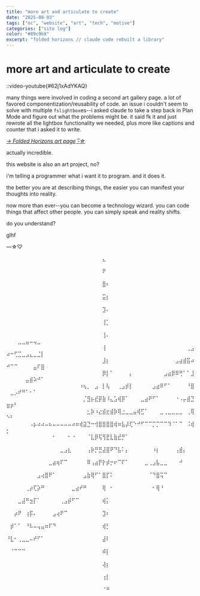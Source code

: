 ```yaml
---
title: "more art and articulate to create"
date: "2025-08-03"
tags: ["oc", "website", "art", "tech", "motive"]
categories: ["site log"]
color: "#89c9b8"
excerpt: "folded horizons // claude code rebuilt a library"
---
```


# more art and articulate to create

::video-youtube{#62j1xAdYKAQ}

many things were involved in coding a second art gallery page. a lot of favored componentization/reusability of code. an issue i couldn't seem to solve with multiple `fslightbox`es--i asked claude to take a step back in Plan Mode and figure out what the problems might be. it said fk it and just rewrote all the lightbox functionality we needed, plus more like captions and counter that i asked it to write.

_[→ Folded Horizons art page -͟͟͞☆](/art/folded-horizons)_

actually incredible.

this website is also an art project, no?

i'm telling a programmer what i want it to program. and it does it.

the better you are at describing things, the easier you can manifest your thoughts into reality.

now more than ever--you can become a technology wizard. you can code things that affect other people. you can simply speak and reality shifts.

do you understand?

glhf

—☆♡

⠀⠀⠀⠀⠀⠀⠀⠀⠀⠀⠀⠀⠀⠀⠀⠀⠀⠀⠀⠀⠀⠀⠀⠀⠀⣄⠀⠀⠀⠀⠀⠀⠀⠀⠀⠀⠀⠀⠀⠀⠀⠀⠀⠀⠀⠀⠀⠀⠀⠀⠀⠀⠀⠀⠀⠀⠀⠀⠀
⠀⠀⠀⠀⠀⠀⠀⠀⠀⠀⠀⠀⠀⠀⠀⠀⠀⠀⠀⠀⠀⠀⠀⠀⠀⠟⠀⠀⠀⠀⠀⠀⠀⠀⠀⠀⠀⠀⠀⠀⠀⠀⠀⠀⠀⠀⠀⠀⠀⠀⠀⠀⠀⠀⠀⠀⠀⠀⠀
⠀⠀⠀⠀⠀⠀⠀⠀⠀⠀⠀⠀⠀⠀⠀⠀⠀⠀⠀⠀⠀⠀⠀⠀⠀⣿⠆⠀⠀⠀⠀⠀⠀⠀⠀⠀⠀⠀⠀⠀⠀⠀⠀⠀⠀⠀⠀⠀⠀⠀⠀⠀⠀⠀⠀⠀⠀⠀⠀
⠀⠀⠀⠀⠀⠀⠀⠀⠀⠀⠀⠀⠀⠀⠀⠀⠀⠀⠀⠀⠀⠀⠀⠀⠀⣭⡆⠀⠀⠀⠀⠀⠀⠀⠀⠀⠀⠀⠀⠀⠀⠀⠀⠀⠀⠀⠀⠀⠀⠀⠀⠀⠀⠀⠀⠀⠀⠀⠀
⠀⠀⠀⠀⠀⠀⠀⠀⠀⠀⠀⠀⠀⠀⠀⠀⠀⠀⠀⠀⠀⠀⠀⠀⠀⣹⠄⠀⠀⠀⠀⠀⠀⠀⠀⠀⠀⠀⠀⠀⠀⠀⠀⠀⠀⠀⠀⠀⠀⠀⠀⠀⠀⠀⠀⠀⠀⠀⠀
⠀⠀⠀⠀⠀⠀⠀⠀⠀⠀⠀⠀⠀⠀⠀⠀⠀⠀⠀⠀⠀⠀⠀⠀⠀⢸⡁⠀⠀⠀⠀⠀⠀⠀⠀⠀⠀⠀⠀⠀⠀⠀⠀⠀⠀⠀⠀⠀⠀⠀⠀⠀⠀⠀⠀⠀⠀⠀⠀
⠀⠀⠀⠀⠀⠀⠀⠀⠀⠀⠀⠀⠀⠀⠀⠀⠀⠀⠀⠀⠀⠀⠀⠀⠀⢸⠄⠀⠀⠀⠀⠀⠀⠀⠀⠀⠀⠀⠀⠀⠀⠀⠀⠀⠀⠀⠀⠀⠀⠀⠀⠀⣀⣀⣤⠤⢤⣀⠀
⠀⠀⠀⠀⠀⠀⠀⠀⠀⠀⠀⠀⠀⠀⠀⠀⠀⠀⠀⠀⠀⠀⠀⠀⠀⢸⠀⠀⠀⠀⠀⠀⠀⠀⠀⠀⠀⠀⠀⠀⠀⠀⠀⠀⠀⠀⠀⢀⣠⠴⠒⢋⣉⣀⣠⣄⣀⣈⡇
⠀⠀⠀⠀⠀⠀⠀⠀⠀⠀⠀⠀⠀⠀⠀⠀⠀⠀⠀⠀⠀⠀⠀⠀⠀⣸⡆⠀⠀⠀⠀⠀⠀⠀⠀⠀⠀⠀⠀⠀⠀⠀⠀⠀⣠⣴⣾⣯⠴⠚⠉⠉⠀⠀⠀⠀⣤⠏⣿
⠀⠀⠀⠀⠀⠀⠀⠀⠀⠀⠀⠀⠀⠀⠀⠀⠀⠀⠀⠀⠀⠀⠀⠀⠀⡿⡇⠁⠀⠀⠀⠀⡄⠀⠀⠀⠀⠀⠀⠀⠀⣠⣴⡿⠿⢛⠁⠁⣸⠀⠀⠀⠀⠀⣤⣾⠵⠚⠁
⠀⠀⠀⠀⠀⠀⠀⠀⠀⠀⠀⠀⠀⠀⠀⠀⠀⠀⠀⠰⢦⡀⠀⣠⠀⡇⢧⠀⠀⢀⣠⡾⡇⠀⠀⠀⠀⠀⣠⣴⠿⠋⠁⠀⠀⠀⠀⠘⣿⠀⣀⡠⠞⠛⠁⠂⠁⠀⠀
⠀⠀⠀⠀⠀⠀⠀⠀⠀⠀⠀⠀⠀⠀⠀⠀⠀⠀⠀⠀⡈⣻⡦⣞⡿⣷⠸⣄⣡⢾⡿⠁⠀⠀⠀⣀⣴⠟⠋⠁⠀⠀⠀⠀⠐⠠⡤⣾⣙⣶⡶⠃⠀⠀⠀⠀⠀⠀⠀
⠀⠀⠀⠀⠀⠀⠀⠀⠀⠀⠀⠀⠀⠀⠀⠀⠀⠀⠀⠀⠀⣂⡷⠰⣔⣾⣖⣾⡷⢿⣐⣀⣀⣤⢾⣋⠁⠀⠀⠀⣀⢀⣀⣀⣀⣀⠀⢀⢿⠑⠃⠀⠀⠀⠀⠀⠀⠀⠀
⠀⠀⠀⠀⠀⠀⠠⡦⠴⠴⠤⠦⠤⠤⠤⠤⠤⠴⠶⢾⣽⣙⠒⢺⣿⣿⣿⣿⢾⠶⣧⡼⢏⠑⠚⠋⠉⠉⡉⡉⠉⠉⠹⠈⠁⠉⠀⠨⢾⡂⠀⠀⠀⠀⠀⠀⠀⠀⠀
⠀⠀⠀⠀⠀⠀⠀⠀⠀⠀⠀⠀⠂⠀⠀⠀⠂⠐⠀⠀⠀⠈⣇⡿⢯⢻⣟⣇⣷⣞⡛⠁⠀⠀⠀⠀⠀⠀⠀⠀⠀⠀⠀⠀⠀⠀⠀⠀⠀⠀⠀⠀⠀⠀⠀⠀⠀⠀⠀
⠀⠀⠀⠀⠀⠀⠀⠀⠀⠀⠀⠀⠀⠀⣀⣠⣆⠀⠀⠀⠀⢠⡷⡛⣛⣼⣿⠟⠙⣧⠅⡄⠀⠀⠀⠀⠀⠀⠰⡆⠀⠀⠀⠀⢠⣾⡄⠀⠀⠀⠀⠀⠀⠀⠀⠀⠀⠀⠀
⠀⠀⠀⠀⠀⠀⠀⠀⠀⠀⠀⣀⣴⢶⠏⠉⠀⠀⠀⠀⠀⠿⢠⣴⡟⡗⡾⡒⠖⠉⠏⠁⠀⠀⠀⠀⣀⢀⣠⣧⣀⣀⠀⠀⠀⠚⠀⠀⠀⠀⠀⠀⠀⠀⠀⠀⠀⠀⠀
⠀⠀⠀⠀⠀⠀⠀⠀⣠⢴⣿⠟⠁⠀⠀⠀⠀⠀⠀⠀⣠⣷⢿⠋⠁⣿⡏⠅⠀⠀⠀⠀⠀⠀⠀⠀⠀⠈⠙⣿⢭⠉⠀⠀⠀⠀⠀⠀⠀⠀⠀⠀⠀⠀⠀⠀⠀⠀⠀
⠀⠀⠀⠀⠀⢀⡴⢏⡵⠛⠀⠀⠀⠀⠀⠀⠀⣀⣴⠞⠛⠀⠀⠀⠀⢿⠀⠂⠀⠀⠀⠀⠀⠀⠀⠀⠀⠀⠂⢿⠘⠀⠀⠀⠀⠀⠀⠀⠀⠀⠀⠀⠀⠀⠀⠀⠀⠀⠀
⠀⠀⠀⣀⣼⠛⣲⡏⠁⠀⠀⠀⠀⠀⢀⣠⡾⠋⠉⠀⠀⠀⠀⠀⠀⢾⡅⠀⠀⠀⠀⠀⠀⠀⠀⠀⠀⠀⠀⠀⠀⠀⠀⠀⠀⠀⠀⠀⠀⠀⠀⠀⠀⠀⠀⠀⠀⠀⠀
⠀⠀⡴⠟⠀⢰⡯⠄⠀⠀⠀⠀⣠⢴⠟⠉⠀⠀⠀⠀⠀⠀⠀⠀⠀⣹⠆⠀⠀⠀⠀⠀⠀⠀⠀⠀⠀⠀⠀⠀⠀⠀⠀⠀⠀⠀⠀⠀⠀⠀⠀⠀⠀⠀⠀⠀⠀⠀⠀
⠀⡾⠁⠁⠀⠘⠧⠤⢤⣤⠶⠏⠙⠀⠀⠀⠀⠀⠀⠀⠀⠀⠀⠀⠀⢾⡃⠀⠀⠀⠀⠀⠀⠀⠀⠀⠀⠀⠀⠀⠀⠀⠀⠀⠀⠀⠀⠀⠀⠀⠀⠀⠀⠀⠀⠀⠀⠀⠀
⠘⣇⠂⢀⣀⣀⠤⠞⠋⠁⠀⠀⠀⠀⠀⠀⠀⠀⠀⠀⠀⠀⠀⠀⠀⣼⠇⠀⠀⠀⠀⠀⠀⠀⠀⠀⠀⠀⠀⠀⠀⠀⠀⠀⠀⠀⠀⠀⠀⠀⠀⠀⠀⠀⠀⠀⠀⠀⠀
⠀⠈⠉⠉⠉⠀⠀⠀⠀⠀⠀⠀⠀⠀⠀⠀⠀⠀⠀⠀⠀⠀⠀⠀⠀⠾⡇⠀⠀⠀⠀⠀⠀⠀⠀⠀⠀⠀⠀⠀⠀⠀⠀⠀⠀⠀⠀⠀⠀⠀⠀⠀⠀⠀⠀⠀⠀⠀⠀
⠀⠀⠀⠀⠀⠀⠀⠀⠀⠀⠀⠀⠀⠀⠀⠀⠀⠀⠀⠀⠀⠀⠀⠀⠀⢼⡆⠀⠀⠀⠀⠀⠀⠀⠀⠀⠀⠀⠀⠀⠀⠀⠀⠀⠀⠀⠀⠀⠀⠀⠀⠀⠀⠀⠀⠀⠀⠀⠀
⠀⠀⠀⠀⠀⠀⠀⠀⠀⠀⠀⠀⠀⠀⠀⠀⠀⠀⠀⠀⠀⠀⠀⠀⠀⢰⡇⠀⠀⠀⠀⠀⠀⠀⠀⠀⠀⠀⠀⠀⠀⠀⠀⠀⠀⠀⠀⠀⠀⠀⠀⠀⠀⠀⠀⠀⠀⠀⠀
⠀⠀⠀⠀⠀⠀⠀⠀⠀⠀⠀⠀⠀⠀⠀⠀⠀⠀⠀⠀⠀⠀⠀⠀⠀⠈⠛⠀⠀⠀⠀⠀⠀⠀⠀⠀⠀⠀⠀⠀⠀⠀⠀⠀⠀⠀⠀⠀⠀⠀⠀⠀⠀⠀⠀⠀⠀⠀⠀
